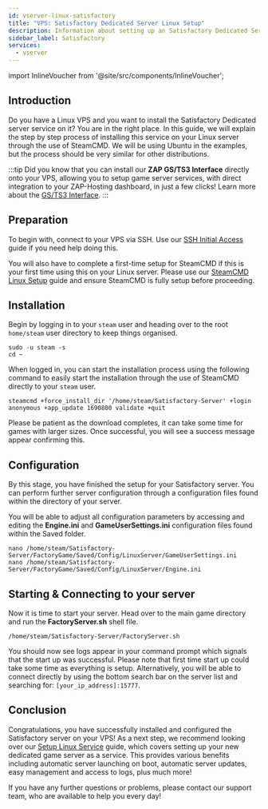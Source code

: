 ```yaml
---
id: vserver-linux-satisfactory
title: "VPS: Satisfactory Dedicated Server Linux Setup"
description: Information about setting up an Satisfactory Dedicated Server on a Linux VPS from ZAP-Hosting - ZAP-Hosting.com documentation
sidebar_label: Satisfactory
services:
  - vserver
---
```


import InlineVoucher from '@site/src/components/InlineVoucher';

## Introduction
Do you have a Linux VPS and you want to install the Satisfactory Dedicated server service on it? You are in the right place. In this guide, we will explain the step by step process of installing this service on your Linux server through the use of SteamCMD. We will be using Ubuntu in the examples, but the process should be very similar for other distributions.

:::tip
Did you know that you can install our **ZAP GS/TS3 Interface** directly onto your VPS, allowing you to setup game server services, with direct integration to your ZAP-Hosting dashboard, in just a few clicks! Learn more about the [GS/TS3 Interface](vserver-linux-gs-interface.md).
:::

<InlineVoucher />

## Preparation

To begin with, connect to your VPS via SSH. Use our [SSH Initial Access](vserver-linux-ssh.md) guide if you need help doing this.

You will also have to complete a first-time setup for SteamCMD if this is your first time using this on your Linux server. Please use our [SteamCMD Linux Setup](vserver-linux-steamcmd.md) guide and ensure SteamCMD is fully setup before proceeding.

## Installation

Begin by logging in to your `steam` user and heading over to the root `home/steam` user directory to keep things organised.
```
sudo -u steam -s
cd ~
```

When logged in, you can start the installation process using the following command to easily start the installation through the use of SteamCMD directly to your `steam` user.
```
steamcmd +force_install_dir '/home/steam/Satisfactory-Server' +login anonymous +app_update 1690800 validate +quit
```

Please be patient as the download completes, it can take some time for games with larger sizes. Once successful, you will see a success message appear confirming this.

## Configuration

By this stage, you have finished the setup for your Satisfactory server. You can perform further server configuration through a configuration files found within the directory of your server.

You will be able to adjust all configuration parameters by accessing and editing the **Engine.ini** and **GameUserSettings.ini** configuration files found within the Saved folder.
```
nano /home/steam/Satisfactory-Server/FactoryGame/Saved/Config/LinuxServer/GameUserSettings.ini
nano /home/steam/Satisfactory-Server/FactoryGame/Saved/Config/LinuxServer/Engine.ini
```

## Starting & Connecting to your server

Now it is time to start your server. Head over to the main game directory and run the **FactoryServer.sh** shell file.
```
/home/steam/Satisfactory-Server/FactoryServer.sh
```

You should now see logs appear in your command prompt which signals that the start up was successful. Please note that first time start up could take some time as everything is setup. Alternatively, you will be able to connect directly by using the bottom search bar on the server list and searching for: `[your_ip_address]:15777`.

## Conclusion

Congratulations, you have successfully installed and configured the Satisfactory server on your VPS! As a next step, we recommend looking over our [Setup Linux Service](vserver-linux-create-gameservice.md) guide, which covers setting up your new dedicated game server as a service. This provides various benefits including automatic server launching on boot, automatic server updates, easy management and access to logs, plus much more!

If you have any further questions or problems, please contact our support team, who are available to help you every day!

<InlineVoucher />
